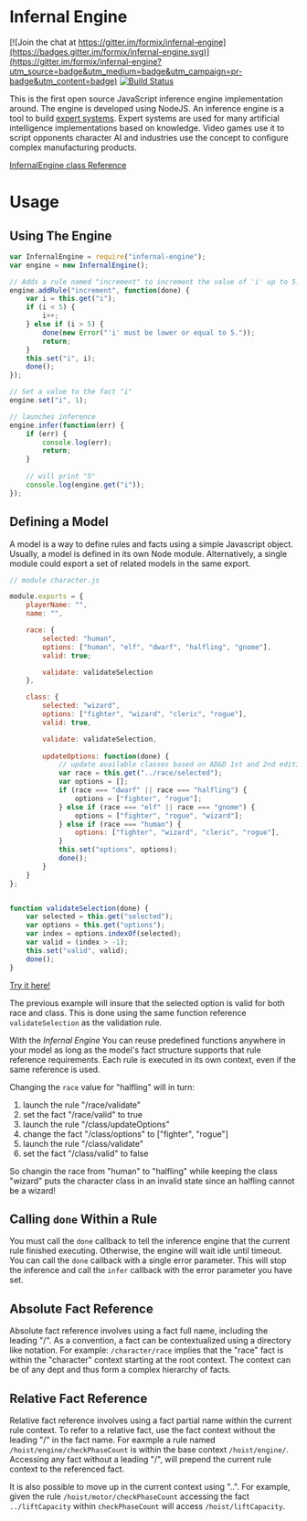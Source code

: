 Infernal Engine
===============

[![Join the chat at https://gitter.im/formix/infernal-engine](https://badges.gitter.im/formix/infernal-engine.svg)](https://gitter.im/formix/infernal-engine?utm_source=badge&utm_medium=badge&utm_campaign=pr-badge&utm_content=badge)
[![Build Status](https://travis-ci.org/formix/infernal-engine.svg?branch=master)](https://travis-ci.org/formix/infernal-engine)

This is the first open source JavaScript inference engine implementation
around. The engine is developed using NodeJS. An inference engine is a tool
to build [expert systems](http://en.wikipedia.org/wiki/Expert_system). Expert
systems are used for many artificial intelligence implementations based on
knowledge. Video games use it to script opponents character AI and industries
use the concept to configure complex manufacturing products.

[InfernalEngine class Reference](http://infernal-engine.formix.org/InfernalEngine.html)

Usage
=====

## Using The Engine

```javascript
var InfernalEngine = require("infernal-engine");
var engine = new InfernalEngine();

// Adds a rule named "increment" to increment the value of 'i' up to 5.
engine.addRule("increment", function(done) {
    var i = this.get("i");
    if (i < 5) {
        i++;
    } else if (i > 5) {
        done(new Error("'i' must be lower or equal to 5."));
        return;
    }
    this.set("i", i);
    done();
});

// Set a value to the fact "i"
engine.set("i", 1);

// launches inference
engine.infer(function(err) {
    if (err) {
        console.log(err);
        return;
    }
    
    // will print "5"
    console.log(engine.get("i"));
});
```


## Defining a Model

A model is a way to define rules and facts using a simple Javascript object.
Usually, a model is defined in its own Node module. Alternatively, a single
module could export a set of related models in the same export.

```javascript
// module character.js

module.exports = {
    playerName: "",
    name: "",

    race: {
        selected: "human",
        options: ["human", "elf", "dwarf", "halfling", "gnome"],
        valid: true;

        validate: validateSelection
    },

    class: {
        selected: "wizard",
        options: ["fighter", "wizard", "cleric", "rogue"],
        valid: true,

        validate: validateSelection,
        
        updateOptions: function(done) {
            // update available classes based on AD&D 1st and 2nd edition
            var race = this.get("../race/selected");
            var options = [];
            if (race === "dwarf" || race === "halfling") {
                options = ["fighter", "rogue"];
            } else if (race === "elf" || race === "gnome") {
                options = ["fighter", "rogue", "wizard"];
            } else if (race === "human") {
                options: ["fighter", "wizard", "cleric", "rogue"],
            }
            this.set("options", options);
            done();
        }
    }
};


function validateSelection(done) {
    var selected = this.get("selected");
    var options = this.get("options");
    var index = options.indexOf(selected);
    var valid = (index > -1);
    this.set("valid", valid);
    done();
}
```

[Try it here!](https://tonicdev.com/5708161aed8bd01200bfc216/571e50620ec3e81700655fd1)

The previous example will insure that the selected option is valid for both
race and class. This is done using the same function reference 
`validateSelection` as the validation rule.

With the *Infernal Engine* You can reuse predefined functions
anywhere in your model as long as the model's fact structure supports that rule
reference requirements. Each rule is executed in its own context, even if the
same reference is used.

Changing the `race` value for "halfling" will in turn:

 1. launch the rule "/race/validate"
 2. set the fact "/race/valid" to true
 3. launch the rule "/class/updateOptions"
 4. change the fact "/class/options" to ["fighter", "rogue"]
 5. launch the rule "/class/validate"
 6. set the fact "/class/valid" to false

So changin the race from "human" to "halfling" while keeping the class 
"wizard" puts the character class in an invalid state since an halfling cannot
be a wizard!


## Calling `done` Within a Rule

You must call the `done` callback to tell the inference engine that the current
rule finished executing. Otherwise, the engine will wait idle until timeout. You
can call the `done` callback with a single error parameter. This will stop the
inference and call the `infer` callback with the error parameter you have set.

## Absolute Fact Reference

Absolute fact reference involves using a fact full name, including the 
leading "/". As a convention, a fact can be contextualized using a directory
like notation. For example: `/character/race` implies that the "race" fact is
within the "character" context starting at the root context. The context can 
be of any dept and thus form a complex hierarchy of facts.

## Relative Fact Reference 

Relative fact reference involves using a fact partial name within the current 
rule context. To refer to a relative fact, use the fact context without the 
leading "/" in the fact name. For eaxmple a rule named 
`/hoist/engine/checkPhaseCount` is within the base context 
`/hoist/engine/`. Accessing any fact without a leading "/", will 
prepend the current rule context to the referenced fact. 

It is also possible to move up in the current context using "..". For example,
given the rule `/hoist/motor/checkPhaseCount` accessing the fact 
`../liftCapacity` within `checkPhaseCount` will access `/hoist/liftCapacity`.


